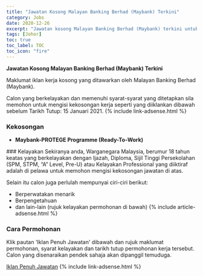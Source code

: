 ```yaml
---
title: "Jawatan Kosong Malayan Banking Berhad (Maybank) Terkini" 
category: Jobs 
date: 2020-12-26 
excerpt: "Jawatan kosong Malayan Banking Berhad (Maybank) terkini untuk kekosongan Maybank-PROTEGE Programme (Ready-To-Work)" 
tags: [Johor] 
toc: true 
toc_label: TOC 
toc_icon: "fire" 
--- 
```


**Jawatan Kosong Malayan Banking Berhad (Maybank) Terkini**

Maklumat iklan kerja kosong yang ditawarkan oleh Malayan Banking Berhad (Maybank). 

Calon yang berkelayakan dan memenuhi syarat-syarat yang ditetapkan sila memohon untuk mengisi kekosongan kerja seperti yang diiklankan dibawah sebelum Tarikh Tutup: 15 Januari 2021. 
{% include link-adsense.html %} 
### Kekosongan 
<ul>
<li>
<p><strong>Maybank-PROTEGE Programme (Ready-To-Work)</strong></p>
</li>
</ul> 
### Kelayakan 
Sekiranya anda, Warganegara Malaysia, berumur 18 tahun keatas yang berkelayakan dengan Ijazah, Diploma, Sijil Tinggi Persekolahan (SPM, STPM, “A” Level, Pre-U) atau Kelayakan Professional yang diiktiraf adalah di pelawa untuk memohon mengisi kekosongan jawatan di atas.

Selain itu calon juga perlulah mempunyai ciri-ciri berikut:
- Berperwatakan menarik
- Berpengetahuan
- dan lain-lain (rujuk kelayakan permohonan di bawah) 
{% include article-adsense.html %} 
### Cara Permohonan 
Klik pautan 'Iklan Penuh Jawatan' dibawah dan rujuk maklumat permohonan, syarat kelayakan dan tarikh tutup permohonan kerja tersebut.
Calon yang disenaraikan pendek sahaja akan dipanggil temuduga.

<a href="https://www.jobstreet.com.my/en/job/maybank-protege-programme-ready-to-work-4450671?jobId=jobstreet-my-job-4450671&sectionRank=17&token=0~1dc3e8fd-e0ec-4da5-9c39-65554367c152&searchPath=%2Fen%2Fjob-search%2Fgovernment-jobs%2F%3FcreatedAt%3D1d&fr=SRP%20View%20In%20New%20Tab" class="btn btn--info" target="_blank" rel="nofollow noopenner">Iklan Penuh Jawatan</a> 
{% include link-adsense.html %} 